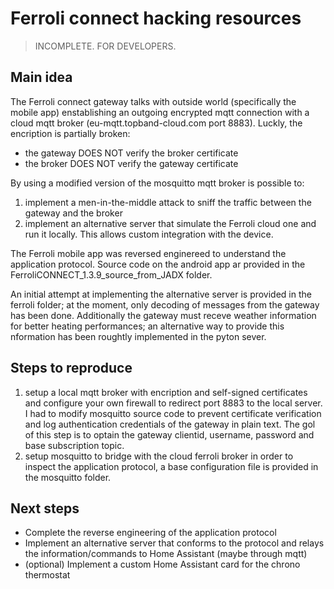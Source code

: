 # Ferroli connect hacking resources

> INCOMPLETE. FOR DEVELOPERS.

## Main idea

The Ferroli connect gateway talks with outside world (specifically the mobile app) enstablishing an outgoing encrypted mqtt connection with a cloud mqtt broker (eu-mqtt.topband-cloud.com port 8883).
Luckly, the encription is partially broken:
 - the gateway DOES NOT verify the broker certificate
 - the broker DOES NOT verify the gateway certificate

By using a modified version of the mosquitto mqtt broker is possible to:
1) implement a men-in-the-middle attack to sniff the traffic between the gateway and the broker
2) implement an alternative server that simulate the Ferroli cloud one and run it locally. This allows custom integration with the device.

The Ferroli mobile app was reversed enginereed to understand the application protocol.
Source code on the android app ar provided in the FerroliCONNECT_1.3.9_source_from_JADX folder.

An initial attempt at implementing the alternative server is provided in the ferroli folder; at the moment, only decoding of messages from the gateway has been done.
Additionally the gateway must receve weather information for better heating performances; an alternative way to provide this nformation has been roughtly implemented in the pyton sever.

## Steps to reproduce

1) setup a local mqtt broker with encription and self-signed certificates and configure your own firewall to redirect port 8883 to the local server. I had to modify mosquitto source code to prevent certificate verification and log authentication credentials of the gateway in plain text. The gol of this step is to optain the gateway clientid, username, password and base subscription topic.
2) setup mosquitto to bridge with the cloud ferroli broker in order to inspect the application protocol, a base configuration file is provided in the mosquitto folder.

## Next steps

- Complete the reverse engineering of the application protocol
- Implement an alternative server that conforms to the protocol and relays the information/commands to Home Assistant (maybe through mqtt)
- (optional) Implement a custom Home Assistant card for the chrono thermostat